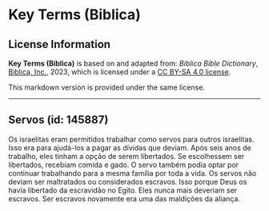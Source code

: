# Key Terms (Biblica)

## License Information

**Key Terms (Biblica)** is based on and adapted from: _Biblica Bible Dictionary_, [Biblica, Inc.](https://www.biblica.com/), 2023, which is licensed under a [CC BY-SA 4.0 license](https://creativecommons.org/licenses/by-sa/4.0/legalcode.en).

This markdown version is provided under the same license.



--------------------------------

## Servos (id: 145887)

Os israelitas eram permitidos trabalhar como servos para outros israelitas. Isso era para ajudá\-los a pagar as dívidas que deviam. Após seis anos de trabalho, eles tinham a opção de serem libertados. Se escolhessem ser libertados, recebiam comida e gado. O servo também podia optar por continuar trabalhando para a mesma família por toda a vida. Os servos não deviam ser maltratados ou considerados escravos. Isso porque Deus os havia libertado da escravidão no Egito. Eles nunca mais deveriam ser escravos. Ser escravos novamente era uma das maldições da aliança.


